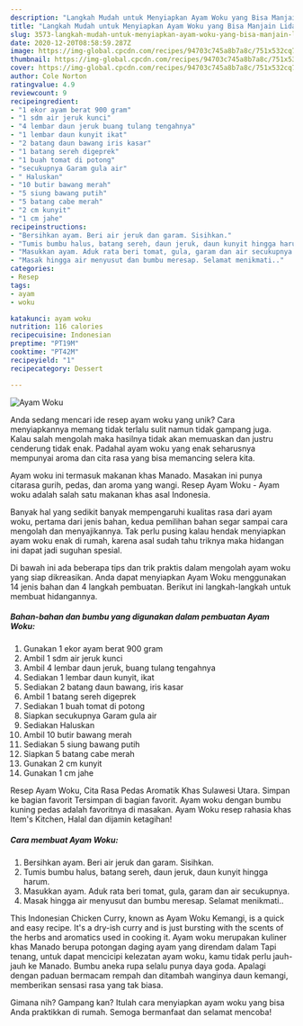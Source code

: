 ```yaml
---
description: "Langkah Mudah untuk Menyiapkan Ayam Woku yang Bisa Manjain Lidah"
title: "Langkah Mudah untuk Menyiapkan Ayam Woku yang Bisa Manjain Lidah"
slug: 3573-langkah-mudah-untuk-menyiapkan-ayam-woku-yang-bisa-manjain-lidah
date: 2020-12-20T08:58:59.287Z
image: https://img-global.cpcdn.com/recipes/94703c745a8b7a8c/751x532cq70/ayam-woku-foto-resep-utama.jpg
thumbnail: https://img-global.cpcdn.com/recipes/94703c745a8b7a8c/751x532cq70/ayam-woku-foto-resep-utama.jpg
cover: https://img-global.cpcdn.com/recipes/94703c745a8b7a8c/751x532cq70/ayam-woku-foto-resep-utama.jpg
author: Cole Norton
ratingvalue: 4.9
reviewcount: 9
recipeingredient:
- "1 ekor ayam berat 900 gram"
- "1 sdm air jeruk kunci"
- "4 lembar daun jeruk buang tulang tengahnya"
- "1 lembar daun kunyit ikat"
- "2 batang daun bawang iris kasar"
- "1 batang sereh digeprek"
- "1 buah tomat di potong"
- "secukupnya Garam gula air"
- " Haluskan"
- "10 butir bawang merah"
- "5 siung bawang putih"
- "5 batang cabe merah"
- "2 cm kunyit"
- "1 cm jahe"
recipeinstructions:
- "Bersihkan ayam. Beri air jeruk dan garam. Sisihkan."
- "Tumis bumbu halus, batang sereh, daun jeruk, daun kunyit hingga harum."
- "Masukkan ayam. Aduk rata beri tomat, gula, garam dan air secukupnya."
- "Masak hingga air menyusut dan bumbu meresap. Selamat menikmati.."
categories:
- Resep
tags:
- ayam
- woku

katakunci: ayam woku 
nutrition: 116 calories
recipecuisine: Indonesian
preptime: "PT19M"
cooktime: "PT42M"
recipeyield: "1"
recipecategory: Dessert

---
```



![Ayam Woku](https://img-global.cpcdn.com/recipes/94703c745a8b7a8c/751x532cq70/ayam-woku-foto-resep-utama.jpg)

Anda sedang mencari ide resep ayam woku yang unik? Cara menyiapkannya memang tidak terlalu sulit namun tidak gampang juga. Kalau salah mengolah maka hasilnya tidak akan memuaskan dan justru cenderung tidak enak. Padahal ayam woku yang enak seharusnya mempunyai aroma dan cita rasa yang bisa memancing selera kita.

Ayam woku ini termasuk makanan khas Manado. Masakan ini punya citarasa gurih, pedas, dan aroma yang wangi. Resep Ayam Woku - Ayam woku adalah salah satu makanan khas asal Indonesia.

Banyak hal yang sedikit banyak mempengaruhi kualitas rasa dari ayam woku, pertama dari jenis bahan, kedua pemilihan bahan segar sampai cara mengolah dan menyajikannya. Tak perlu pusing kalau hendak menyiapkan ayam woku enak di rumah, karena asal sudah tahu triknya maka hidangan ini dapat jadi suguhan spesial.


Di bawah ini ada beberapa tips dan trik praktis dalam mengolah ayam woku yang siap dikreasikan. Anda dapat menyiapkan Ayam Woku menggunakan 14 jenis bahan dan 4 langkah pembuatan. Berikut ini langkah-langkah untuk membuat hidangannya.

<!--inarticleads1-->

##### Bahan-bahan dan bumbu yang digunakan dalam pembuatan Ayam Woku:

1. Gunakan 1 ekor ayam berat 900 gram
1. Ambil 1 sdm air jeruk kunci
1. Ambil 4 lembar daun jeruk, buang tulang tengahnya
1. Sediakan 1 lembar daun kunyit, ikat
1. Sediakan 2 batang daun bawang, iris kasar
1. Ambil 1 batang sereh digeprek
1. Sediakan 1 buah tomat di potong
1. Siapkan secukupnya Garam gula air
1. Sediakan  Haluskan
1. Ambil 10 butir bawang merah
1. Sediakan 5 siung bawang putih
1. Siapkan 5 batang cabe merah
1. Gunakan 2 cm kunyit
1. Gunakan 1 cm jahe


Resep Ayam Woku, Cita Rasa Pedas Aromatik Khas Sulawesi Utara. Simpan ke bagian favorit Tersimpan di bagian favorit. Ayam woku dengan bumbu kuning pedas adalah favoritnya di masakan. Ayam Woku resep rahasia khas Item&#39;s Kitchen, Halal dan dijamin ketagihan! 

<!--inarticleads2-->

##### Cara membuat Ayam Woku:

1. Bersihkan ayam. Beri air jeruk dan garam. Sisihkan.
1. Tumis bumbu halus, batang sereh, daun jeruk, daun kunyit hingga harum.
1. Masukkan ayam. Aduk rata beri tomat, gula, garam dan air secukupnya.
1. Masak hingga air menyusut dan bumbu meresap. Selamat menikmati..


This Indonesian Chicken Curry, known as Ayam Woku Kemangi, is a quick and easy recipe. It&#39;s a dry-ish curry and is just bursting with the scents of the herbs and aromatics used in cooking it. Ayam woku merupakan kuliner khas Manado berupa potongan daging ayam yang direndam dalam Tapi tenang, untuk dapat mencicipi kelezatan ayam woku, kamu tidak perlu jauh-jauh ke Manado. Bumbu aneka rupa selalu punya daya goda. Apalagi dengan paduan bermacam rempah dan ditambah wanginya daun kemangi, memberikan sensasi rasa yang tak biasa. 

Gimana nih? Gampang kan? Itulah cara menyiapkan ayam woku yang bisa Anda praktikkan di rumah. Semoga bermanfaat dan selamat mencoba!
